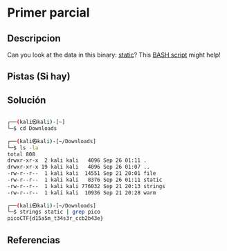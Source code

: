 # Primer parcial 

## Descripcion

Can you look at the data in this binary: [static](https://mercury.picoctf.net/static/ff4e569d6b49b92d090796d4631a2577/static)? This [BASH script](https://mercury.picoctf.net/static/ff4e569d6b49b92d090796d4631a2577/ltdis.sh) might help!

## Pistas (Si hay)



## Solución

``` Bash

┌──(kali㉿kali)-[~]
└─$ cd Downloads 
                                                                             
┌──(kali㉿kali)-[~/Downloads]
└─$ ls -la
total 808
drwxr-xr-x  2 kali kali   4096 Sep 26 01:11 .
drwxr-xr-x 19 kali kali   4096 Sep 26 01:07 ..
-rw-r--r--  1 kali kali  14551 Sep 21 20:01 file
-rw-r--r--  1 kali kali   8376 Sep 26 01:11 static
-rw-r--r--  1 kali kali 776032 Sep 21 20:13 strings
-rw-r--r--  1 kali kali  10936 Sep 21 20:28 warm
                                                                             
┌──(kali㉿kali)-[~/Downloads]
└─$ strings static | grep pico               
picoCTF{d15a5m_t34s3r_ccb2b43e}


```

## Referencias